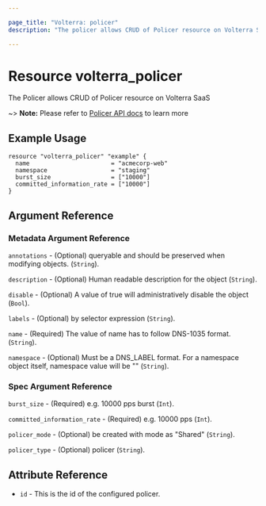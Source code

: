 ```yaml
---

page_title: "Volterra: policer"
description: "The policer allows CRUD of Policer resource on Volterra SaaS"

---
```


Resource volterra_policer
=========================

The Policer allows CRUD of Policer resource on Volterra SaaS

~> **Note:** Please refer to [Policer API docs](https://docs.cloud.f5.com/docs-v2/api/policer) to learn more

Example Usage
-------------

```hcl
resource "volterra_policer" "example" {
  name                       = "acmecorp-web"
  namespace                  = "staging"
  burst_size                 = ["10000"]
  committed_information_rate = ["10000"]
}

```

Argument Reference
------------------

### Metadata Argument Reference

`annotations` - (Optional) queryable and should be preserved when modifying objects. (`String`).

`description` - (Optional) Human readable description for the object (`String`).

`disable` - (Optional) A value of true will administratively disable the object (`Bool`).

`labels` - (Optional) by selector expression (`String`).

`name` - (Required) The value of name has to follow DNS-1035 format. (`String`).

`namespace` - (Optional) Must be a DNS_LABEL format. For a namespace object itself, namespace value will be "" (`String`).

### Spec Argument Reference

`burst_size` - (Required) e.g. 10000 pps burst (`Int`).

`committed_information_rate` - (Required) e.g. 10000 pps (`Int`).

`policer_mode` - (Optional) be created with mode as "Shared" (`String`).

`policer_type` - (Optional) policer (`String`).

Attribute Reference
-------------------

-	`id` - This is the id of the configured policer.
